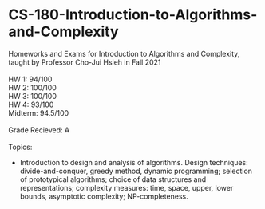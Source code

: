 # CS-180-Introduction-to-Algorithms-and-Complexity
Homeworks and Exams for Introduction to Algorithms and Complexity, taught by Professor Cho-Jui Hsieh in Fall 2021 <br />
<br />
HW 1: 94/100 <br />
HW 2: 100/100 <br />
HW 3: 100/100 <br />
HW 4: 93/100 <br />
Midterm: 94.5/100 <br />
<br />
Grade Recieved: A <br />
<br />
Topics: <br />
- Introduction to design and analysis of algorithms. Design techniques: divide-and-conquer, greedy method, dynamic programming; selection of prototypical algorithms; choice of data structures and representations; complexity measures: time, space, upper, lower bounds, asymptotic complexity; NP-completeness.
